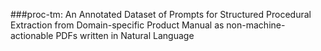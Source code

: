 ###proc-tm: An Annotated Dataset of Prompts for Structured Procedural Extraction from Domain-specific Product Manual as non-machine-actionable PDFs written in Natural Language 
